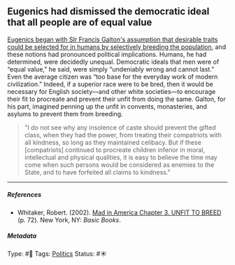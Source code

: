 ## Eugenics had dismissed the democratic ideal that all people are of equal value

[Eugenics began with SIr Francis Galton's assumption that desirable traits could be selected for in humans by selectively breeding the population](Eugenics%20began%20with%20SIr%20Francis%20Galton's%20assumption%20that%20desirable%20traits%20could%20be%20selected%20for%20in%20humans%20by%20selectively%20breeding%20the%20population.md), and these notions had pronounced political implications. Humans, he had determined, were decidedly unequal. Democratic ideals that men were of “equal value,” he said, were simply “undeniably wrong and cannot last.” Even the average citizen was “too base for the everyday work of modern civilization.” Indeed, if a superior race were to be bred, then it would be necessary for English society—and other white societies—to encourage their fit to procreate and prevent their unfit from doing the same. Galton, for his part, imagined penning up the unfit in convents, monasteries, and asylums to prevent them from breeding.

 > 
 > "I do not see why any insolence of caste should prevent the gifted class, when they had the power, from treating their compatriots with all kindness, so long as they maintained celibacy. But if these \[compatriots\] continued to procreate children inferior in moral, intellectual and physical qualities, it is easy to believe the time may come when such persons would be considered as enemies to the State, and to have forfeited all claims to kindness."

---

##### References

* Whitaker, Robert. (2002). [Mad in America Chapter 3. UNFIT TO BREED](Mad%20in%20America%20Chapter%203.%20UNFIT%20TO%20BREED.md) (p. 72). New York, NY: *Basic Books*.

##### Metadata

Type: #🔴 
Tags: [Politics](Politics.md) 
Status: #☀️ 
